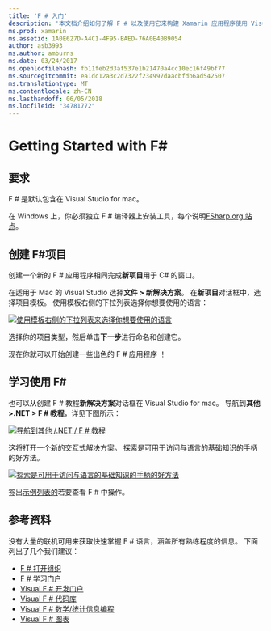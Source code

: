 ```yaml
---
title: 'F # 入门'
description: '本文档介绍如何了解 F # 以及使用它来构建 Xamarin 应用程序使用 Visual Studio 2017 和 Visual Studio for mac。'
ms.prod: xamarin
ms.assetid: 1A0E627D-A4C1-4F95-BAED-76A0E40B9054
author: asb3993
ms.author: amburns
ms.date: 03/24/2017
ms.openlocfilehash: fb11feb2d3af537e1b21470a4cc10ec16f49bf77
ms.sourcegitcommit: ea1dc12a3c2d7322f234997daacbfdb6ad542507
ms.translationtype: MT
ms.contentlocale: zh-CN
ms.lasthandoff: 06/05/2018
ms.locfileid: "34781772"
---
```

# <a name="getting-started-with-f35"></a>Getting Started with F&#35;

## <a name="requirements"></a>要求

F # 是默认包含在 Visual Studio for mac。

在 Windows 上，你必须独立 F # 编译器上安装工具，每个说明[FSharp.org 站点](http://fsharp.org/use/windows/)。

## <a name="creating-an-f35-project"></a>创建 F&#35;项目

创建一个新的 F # 应用程序相同完成**新项目**用于 C# 的窗口。

在适用于 Mac 的 Visual Studio 选择**文件 > 新解决方案**。 在**新项目**对话框中，选择项目模板。 使用模板右侧的下拉列表选择你想要使用的语言：

 [![](overview-images/choosefsharp.png "使用模板右侧的下拉列表来选择你想要使用的语言")](overview-images/choosefsharp.png#lightbox)

选择你的项目类型，然后单击**下一步**进行命名和创建它。


现在你就可以开始创建一些出色的 F # 应用程序 ！

## <a name="learning-to-use-f35"></a>学习使用 F&#35;

也可以从创建 F # 教程**新解决方案**对话框在 Visual Studio for mac。 导航到**其他 >.NET > F # 教程**，详见下图所示：

 [![](overview-images/fsharptutorial.png "导航到其他 /.NET / F # 教程")](overview-images/fsharptutorial.png#lightbox)

这将打开一个新的交互式解决方案。 探索是可用于访问与语言的基础知识的手柄的好方法。

 [![](overview-images/newtutorial-sml.png "探索是可用于访问与语言的基础知识的手柄的好方法")](overview-images/newtutorial.png#lightbox)

签出[示例列表的](~/cross-platform/platform/fsharp/samples.md)若要查看 F # 中操作。

## <a name="references"></a>参考资料

没有大量的联机可用来获取快速掌握 F # 语言，涵盖所有熟练程度的信息。 下面列出了几个我们建议：

-  [F # 打开组织](http://fsharp.org)
-  [F # 学习门户](http://tryfsharp.org)
-  [Visual F # 开发门户](http://go.microsoft.com/fwlink/?LinkID=234174)
-  [Visual F # 代码库](http://go.microsoft.com/fwlink/?LinkID=124614)
-  [Visual F # 数学/统计信息编程](http://go.microsoft.com/fwlink/?LinkId=235173)
-  [Visual F # 图表](http://go.microsoft.com/fwlink/?LinkId=235176)

